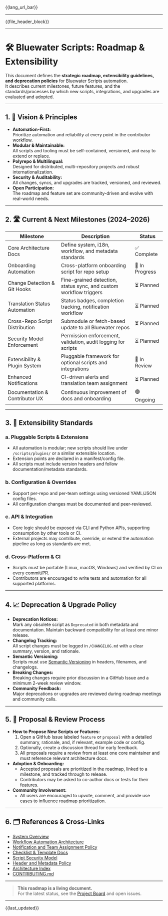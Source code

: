 <!-- Language Navigation Bar (automated on commit) -->
{{lang_url_bar}}

---

<!-- File Header Metadata Block (automated on commit) -->
{{file_header_block}}

---

# 🛠️ Bluewater Scripts: Roadmap & Extensibility

This document defines the **strategic roadmap, extensibility guidelines, and deprecation policies** for Bluewater Scripts automation.  
It describes current milestones, future features, and the standards/processes by which new scripts, integrations, and upgrades are evaluated and adopted.

---

## 1. 🌊 Vision & Principles

- **Automation-First:**  
  Prioritize automation and reliability at every point in the contributor workflow.
- **Modular & Maintainable:**  
  All scripts and tooling must be self-contained, versioned, and easy to extend or replace.
- **Polyrepo & Multilingual:**  
  Designed for distributed, multi-repository projects and robust internationalization.
- **Security & Auditability:**  
  All changes, syncs, and upgrades are tracked, versioned, and reviewed.
- **Open Participation:**  
  The roadmap and feature set are community-driven and evolve with real-world needs.

---

## 2. 🛣️ Current & Next Milestones (2024–2026)

| Milestone                      | Description                                                       | Status         |
|--------------------------------|-------------------------------------------------------------------|----------------|
| Core Architecture Docs         | Define system, i18n, workflow, and metadata standards             | ✅ Complete     |
| Onboarding Automation          | Cross-platform onboarding script for repo setup                   | 🔄 In Progress |
| Change Detection & Git Hooks   | Fine-grained detection, status sync, and custom workflow triggers | ⏳ Planned      |
| Translation Status Automation  | Status badges, completion tracking, notification workflow         | ⏳ Planned      |
| Cross-Repo Script Distribution | Submodule or fetch-based update to all Bluewater repos            | ⏳ Planned      |
| Security Model Enforcement     | Permission enforcement, validation, audit logging for scripts     | ⏳ Planned      |
| Extensibility & Plugin System  | Pluggable framework for optional scripts and integrations         | 🚧 In Review   |
| Enhanced Notifications         | CI-driven alerts and translation team assignment                  | ⏳ Planned      |
| Documentation & Contributor UX | Continuous improvement of docs and onboarding                     | 🟢 Ongoing     |

---

## 3. 🔮 Extensibility Standards

### a. **Pluggable Scripts & Extensions**
- All automation is modular; new scripts should live under `/scripts/plugins/` or a similar extensible location.
- Extension points are declared in a manifest/config file.
- All scripts must include version headers and follow documentation/metadata standards.

### b. **Configuration & Overrides**
- Support per-repo and per-team settings using versioned YAML/JSON config files.
- All configuration changes must be documented and peer-reviewed.

### c. **API & Integration**
- Core logic should be exposed via CLI and Python APIs, supporting consumption by other tools or CI.
- External projects may contribute, override, or extend the automation pipeline as long as standards are met.

### d. **Cross-Platform & CI**
- Scripts must be portable (Linux, macOS, Windows) and verified by CI on every commit/PR.
- Contributors are encouraged to write tests and automation for all supported platforms.

---

## 4. 📈 Deprecation & Upgrade Policy

- **Deprecation Notices:**  
  Mark any obsolete script as `Deprecated` in both metadata and documentation. Maintain backward compatibility for at least one minor release.
- **Changelog Tracking:**  
  All script changes must be logged in `/CHANGELOG.md` with a clear summary, version, and rationale.
- **Semantic Versioning:**  
  Scripts must use [Semantic Versioning](https://semver.org/) in headers, filenames, and changelogs.
- **Breaking Changes:**  
  Breaking changes require prior discussion in a GitHub Issue and a minimum 2-week review window.
- **Community Feedback:**  
  Major deprecations or upgrades are reviewed during roadmap meetings and community calls.

---

## 5. 🧩 Proposal & Review Process

- **How to Propose New Scripts or Features:**
  1. Open a GitHub Issue labeled `feature` or `proposal` with a detailed summary, rationale, and, if relevant, example code or config.
  2. Optionally, create a discussion thread for early feedback.
  3. All proposals require a review from at least one core maintainer and must reference relevant architecture docs.
- **Adoption & Onboarding:**
  - Accepted proposals are prioritized in the roadmap, linked to a milestone, and tracked through to release.
  - Contributors may be asked to co-author docs or tests for their features.
- **Community Involvement:**
  - All users are encouraged to upvote, comment, and provide use cases to influence roadmap prioritization.

---

## 6. 🗂️ References & Cross-Links

- [System Overview](./system-overview.md)
- [Workflow Automation Architecture](./workflow/workflow-automation.md)
- [Notification and Team Assignment Policy](./notification/notification-policy.md)
- [Checklist & Template Docs](./status/checklists.md)
- [Script Security Model](./security/script-security.md)
- [Header and Metadata Policy](./status/header-policy.md)
- [Architecture Index](./architecture-index.md)
- [CONTRIBUTING.md](/CONTRIBUTING.md)

---

> **This roadmap is a living document.**  
> For the latest status, see the [Project Board](https://github.com/BluewaterMVC/bluewater-scripts/projects) and open issues.

---

{{last_updated}}
